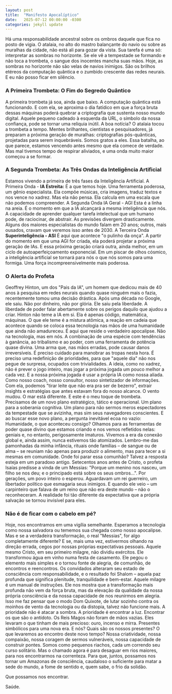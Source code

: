 ```yaml
---
layout: post
title:  "Manifesto Apocalíptico"
date:   2025-07-12 00:00:00 -0300
categories: jekyll update
---
```

Há uma responsabilidade ancestral sobre os ombros daquele que fica no posto de vigia. O atalaia, no alto do mastro balançante do navio ou sobre as muralhas da cidade, não está ali para gozar da vista. Sua tarefa é uma só: interpretar as sombras no horizonte. Se ele vê a tempestade se formando e não toca a trombeta, o sangue dos inocentes mancha suas mãos.
Hoje, as sombras no horizonte não são velas de navios inimigos. São os brilhos etéreos da computação quântica e o zumbido crescente das redes neurais. E eu não posso ficar em silêncio.
### A Primeira Trombeta: O Fim do Segredo Quântico
A primeira trombeta já soa, ainda que baixo. A computação quântica está funcionando. E com ela, se aproxima o dia fatídico em que a força bruta dessas máquinas poderá quebrar a criptografia que sustenta nosso mundo digital. Aquele pequeno cadeado à esquerda da URL, o símbolo da nossa confiança, pode se tornar uma relíquia inútil.
A boa notícia? O atalaia tocou a trombeta a tempo. Mentes brilhantes, cientistas e pesquisadores, já preparam a próxima geração de muralhas: criptografias pós-quânticas, projetadas para serem inquebráveis. Somos gratos a eles. Essa batalha, ao que parece, estamos vencendo antes mesmo que ela comece de verdade. Mas mal tivemos tempo de respirar aliviados, e uma onda muito maior começou a se formar.
### A Segunda Trombeta: As Três Ondas da Inteligência Artificial
Estamos vivendo a primeira de três fases da Inteligência Artificial.
A Primeira Onda - **IA Estreita:** É a que temos hoje. Uma ferramenta poderosa, um gênio especialista. Ela compõe músicas, cria imagens, traduz textos e nos vence no xadrez. Mas ela não pensa. Ela calcula em uma escala que não podemos compreender.
A Segunda Onda IA Geral - AGI Esta é a linha na areia. É o momento em que a IA alcançará a mesma inteligência que nós. A capacidade de aprender qualquer tarefa intelectual que um humano pode, de raciocinar, de abstrair. As previsões divergem drasticamente. Alguns dos maiores especialistas do mundo falam em 20
anos; outros, mais ousados, cravam que veremos isso antes de 2030.
A Terceira Onda **Superinteligência - ASI** É aqui que acontece "o pulinho da onça". A partir do momento em que uma AGI for criada, ela poderá projetar a próxima geração de IAs. E essa próxima geração criará outra, ainda melhor, em um ciclo de autoaperfeiçoamento exponencial. Em um piscar de olhos cósmico, a
inteligência artificial se tornará para nós o que nós somos para uma formiga. Uma força incompreensivelmente mais poderosa.
### O Alerta do Profeta
Geoffrey Hinton, um dos "Pais da IA", um homem que dedicou mais de 40 anos à pesquisa em redes neurais quando quase ninguém mais o fazia, recentemente tomou uma decisão drástica. Após uma década no Google, ele saiu. Não por dinheiro, não por glória. Ele saiu pela liberdade. A liberdade de poder falar abertamente sobre os perigos daquilo que ajudou a criar.
Hinton não teme a IA em si. Ela é apenas código, matemática, máquinas. O que ele teme é a mistura atômica, a reação em cadeia que acontece quando se coloca essa tecnologia nas mãos de uma humanidade que ainda não amadureceu.
É aqui que reside o verdadeiro apocalipse. Não na tecnologia, mas em nós. A combinação de uma espécie com tendências à ganância, ao tribalismo e ao poder, com uma ferramenta de potência quase divina. Uma arma que, nas mãos erradas, pode causar danos irreversíveis.
É preciso cuidado para manobrar as tropas nesta hora. É preciso uma redefinição de prioridades, para que "aquele dia" não nos pegue de surpresa, ocupados com trivialidades.
A ideia, como no xadrez, não é prever o jogo inteiro, mas jogar a próxima jogada um pouco melhor a cada vez. E a nossa próxima jogada é usar a própria IA como nossa aliada. Como nosso coach, nosso consultor, nosso sintetizador de informações. Com ela, podemos "tirar leite que não era pra ser de bezerro",
extrair insights e estratégias que antes estavam fora do nosso alcance.
O vento mudou. O mar está diferente. E este é o meu toque de trombeta.
Precisamos de um novo plano estratégico, tático e operacional. Um plano para a soberania cognitiva. Um plano para não sermos meros espectadores da tempestade que se avizinha, mas sim seus navegadores conscientes.
E ao buscar esse novo plano, a pergunta inevitável ecoa no vazio: Humanidade, o que aconteceu consigo?
Olhamos para as ferramentas de poder quase divino que estamos criando e nos vemos refletidos nelas: geniais e, no entanto, perigosamente imaturos. Vivemos a
era da conexão global e, ainda assim, nunca estivemos tão atomizados. Lembro-me das pamonhadas da minha infância, rituais onde famílias – de sangue ou de alma – se reuniam não apenas para produzir o alimento, mas para tecer a si mesmas em comunidade. Onde foi parar essa comunhão?
Talvez a resposta esteja em um paradoxo antigo.
Setecentos anos antes de Cristo, o profeta Isaías predisse a vinda de um Messias:
"Porque um menino nos nasceu, um filho se nos deu; e o principado está sobre os seus ombros...". Por gerações, um povo inteiro o esperou. Aguardavam um rei guerreiro, um libertador político que esmagaria seus inimigos. E quando ele veio – um carpinteiro que falava de um reino que não era deste mundo – não o reconheceram. A realidade foi tão diferente da expectativa que a própria salvação
se tornou invisível para eles.
### Não é de ficar com o cabelo em pé?
Hoje, nos encontramos em uma vigília semelhante. Esperamos a tecnologia como nossa salvadora ou tememos sua chegada como nosso apocalipse. Mas e se a verdadeira transformação, o real "Messias", for algo completamente diferente? E se, mais uma vez, estivermos olhando na direção errada, cegos por nossas próprias expectativas pessoais.
Aquele mesmo Cristo, em seu primeiro milagre, não dividiu exércitos. Ele transformou água em vinho numa festa de casamento. Ele pegou o elemento mais simples e o tornou fonte de alegria, de comunhão, de encontros e reencontros. Os convidados alteraram seu estado de consciência com responsabilidade, e o resultado foi Shalom – aquela paz profunda que significa plenitude, tranquilidade
e bem-estar.
Aquele milagre é um manual de instruções. Ele nos mostra que a transformação mais profunda não vem da força bruta, mas da elevação da qualidade da nossa própria consciência e da nossa capacidade de nos reunirmos em alegria.
Isso me faz pensar que o modo Dom Quixote, de lutar sozinho contra os moinhos de vento da tecnologia ou da distopia, talvez não funcione mais. A prioridade não é atacar a sombra. A prioridade é encontrar a luz. Encontrar os que são o antídoto.
Os Reis Magos não foram de mãos vazias. Eles levaram o que tinham de mais precioso: ouro, incenso e mirra. Presentes simbólicos para uma nova era. E nós?
Quais são os nossos presentes? O que levaremos ao encontro deste novo tempo?
Nossa criatividade, nossa compaixão, nossa coragem de sermos vulneráveis, nossa capacidade de construir pontes.
Somos como pequenos riachos, cada um correndo seu curso solitário. Mas o chamado agora é para desaguar em rios maiores, para nos encontrarmos na correnteza. Para que, juntos, possamos nos tornar um Amazonas de consciência, caudaloso o suficiente para matar a sede do mundo, a fome de sentido e, quem
sabe, o frio da solidão.

Que possamos nos encontrar.

Saúde.